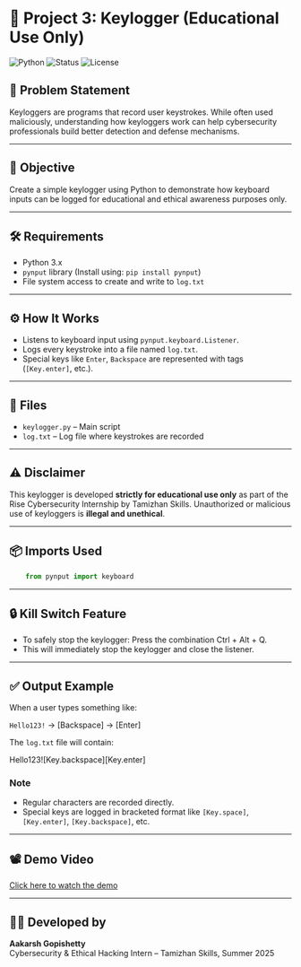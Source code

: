 # 🔐 Project 3: Keylogger (Educational Use Only)

![Python](https://img.shields.io/badge/Language-Python-blue?logo=python)
![Status](https://img.shields.io/badge/Status-Completed-brightgreen)
![License](https://img.shields.io/badge/Use-Educational%20Only-red)

## 📄 Problem Statement

Keyloggers are programs that record user keystrokes. While often used maliciously, understanding how keyloggers work can help cybersecurity professionals build better detection and defense mechanisms.

---

## 🎯 Objective

Create a simple keylogger using Python to demonstrate how keyboard inputs can be logged for educational and ethical awareness purposes only.

---

## 🛠️ Requirements

- Python 3.x
- `pynput` library (Install using: `pip install pynput`)
- File system access to create and write to `log.txt`

---

## ⚙️ How It Works

- Listens to keyboard input using `pynput.keyboard.Listener`.
- Logs every keystroke into a file named `log.txt`.
- Special keys like `Enter`, `Backspace` are represented with tags (`[Key.enter]`, etc.).

---

## 📁 Files

- `keylogger.py` – Main script
- `log.txt` – Log file where keystrokes are recorded

---

## ⚠️ Disclaimer

This keylogger is developed **strictly for educational use only** as part of the Rise Cybersecurity Internship by Tamizhan Skills. Unauthorized or malicious use of keyloggers is **illegal and unethical**.

---

## 📦 Imports Used

```python
    from pynput import keyboard
```

---

## 🔒 Kill Switch Feature

- To safely stop the keylogger: Press the combination Ctrl + Alt + Q.
- This will immediately stop the keylogger and close the listener.

---

## ✅ Output Example

When a user types something like:

`Hello123!` → [Backspace] → [Enter]

The `log.txt` file will contain:

Hello123![Key.backspace][Key.enter]

### Note

- Regular characters are recorded directly.
- Special keys are logged in bracketed format like `[Key.space]`, `[Key.enter]`, `[Key.backspace]`, etc.

---

## 📽️ Demo Video

[Click here to watch the demo](https://www.youtube.com/watch?v=EtvfLXfsfXU)

---

## 👨‍💻 Developed by

**Aakarsh Gopishetty**  
Cybersecurity & Ethical Hacking Intern – Tamizhan Skills, Summer 2025
